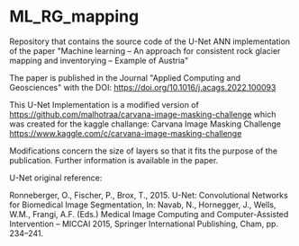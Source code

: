 # ML_RG_mapping
Repository that contains the source code of the U-Net ANN implementation of the paper "Machine learning – An approach for consistent rock glacier mapping and inventorying – Example of Austria"

The paper is published in the Journal "Applied Computing and Geosciences" with the DOI:
https://doi.org/10.1016/j.acags.2022.100093

This U-Net Implementation is a modified version of
https://github.com/malhotraa/carvana-image-masking-challenge
which was created for the kaggle challange: Carvana Image Masking Challenge
https://www.kaggle.com/c/carvana-image-masking-challenge

Modifications concern the size of layers so that it fits the purpose of the
publication. Further information is available in the paper.

U-Net original reference:

Ronneberger, O., Fischer, P., Brox, T., 2015. U-Net: Convolutional Networks for
Biomedical Image Segmentation, In: Navab, N., Hornegger, J., Wells, W.M.,
Frangi, A.F. (Eds.) Medical Image Computing and Computer-Assisted Intervention
– MICCAI 2015, Springer International Publishing, Cham, pp. 234–241.
